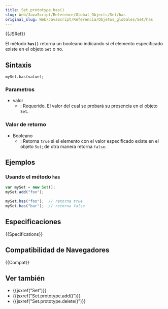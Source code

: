 ```yaml
---
title: Set.prototype.has()
slug: Web/JavaScript/Reference/Global_Objects/Set/has
original_slug: Web/JavaScript/Referencia/Objetos_globales/Set/has
---
```


{{JSRef}}

El método **`has()`** retorna un booleano indicando si el elemento especificado existe en el objeto `Set` o no.

## Sintaxis

```
mySet.has(value);
```

### Parametros

- valor
  - : Requerido. El valor del cual se probará su presencia en el objeto `Set`.

### Valor de retorno

- Booleano
  - : Retorna `true` si el elemento con el valor especificado existe en el objeto `Set`; de otra manera retorna `false`.

## Ejemplos

### Usando el método `has`

```js
var mySet = new Set();
mySet.add("foo");

mySet.has("foo");  // retorna true
mySet.has("bar");  // retorna false
```

## Especificaciones

{{Specifications}}

## Compatibilidad de Navegadores

{{Compat}}

## Ver también

- {{jsxref("Set")}}
- {{jsxref("Set.prototype.add()")}}
- {{jsxref("Set.prototype.delete()")}}
